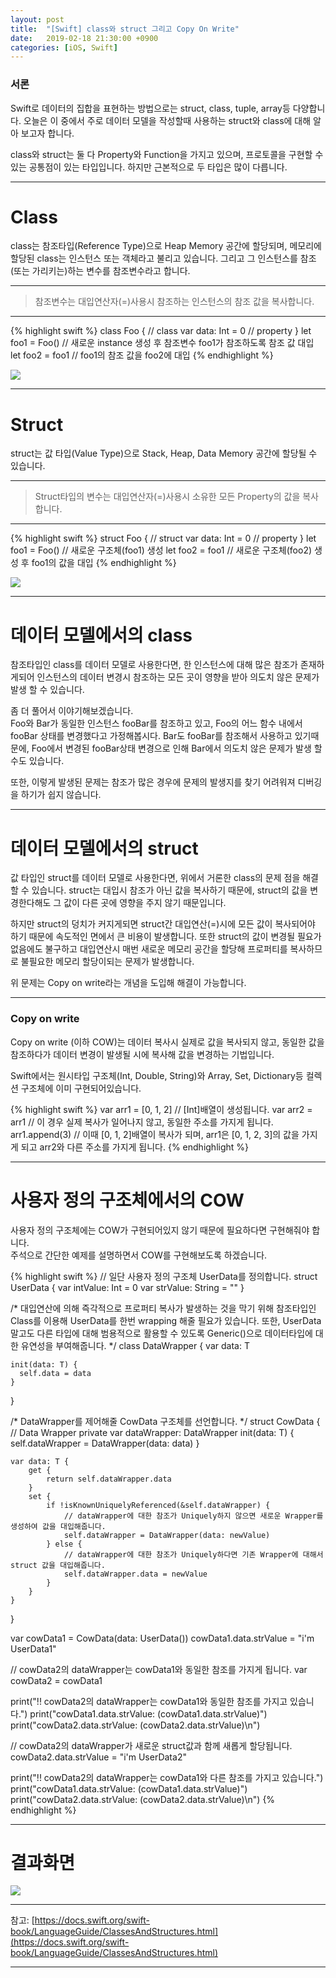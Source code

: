 ```yaml
---
layout: post
title:  "[Swift] class와 struct 그리고 Copy On Write"
date:   2019-02-18 21:30:00 +0900
categories: [iOS, Swift]
---
```


### 서론
Swift로 데이터의 집합을 표현하는 방법으로는 struct, class, tuple, array등 다양합니다.
오늘은 이 중에서 주로 데이터 모델을 작성할때 사용하는 struct와 class에 대해 알아 보고자 합니다.

class와 struct는 둘 다 Property와 Function을 가지고 있으며, 프로토콜을 구현할 수 있는 공통점이 있는 타입입니다. 
하지만 근본적으로 두 타입은 많이 다릅니다. 

---

# Class
class는 참조타입(Reference Type)으로 Heap Memory 공간에 할당되며, 메모리에 할당된 class는 인스턴스 또는 객체라고 불리고 있습니다. 그리고 그 인스턴스를 참조(또는 가리키는)하는 변수를 참조변수라고 합니다.

---

> 참조변수는 대입연산자(=)사용시 참조하는 인스턴스의 참조 값을 복사합니다.

---

{% highlight swift %}
class Foo {           // class
  var data: Int = 0   // property
}
let foo1 = Foo()      // 새로운 instance 생성 후 참조변수 foo1가 참조하도록 참조 값 대입
let foo2 = foo1       // foo1의 참조 값을 foo2에 대입
{% endhighlight %}

![](https://user-images.githubusercontent.com/4909483/52785580-a783af00-309b-11e9-9c8d-cf8eadc32554.png)

---

# Struct
struct는 값 타입(Value Type)으로 Stack, Heap, Data Memory 공간에 할당될 수 있습니다.

---

> Struct타입의 변수는 대입연산자(=)사용시 소유한 모든 Property의 값을 복사합니다. 

---

{% highlight swift %}
struct Foo {          // struct
  var data: Int = 0   // property
}
let foo1 = Foo()      // 새로운 구조체(foo1) 생성
let foo2 = foo1       // 새로운 구조체(foo2) 생성 후 foo1의 값을 대입
{% endhighlight %}

![](https://user-images.githubusercontent.com/4909483/52786090-4230bd80-309d-11e9-8b2f-ffa1fa3c3bff.png)

---

# 데이터 모델에서의 class
참조타입인 class를 데이터 모델로 사용한다면, 한 인스턴스에 대해 많은 참조가 존재하게되어 인스턴스의 데이터 변경시 참조하는 모든 곳이 영향을 받아 의도치 않은 문제가 발생 할 수 있습니다.

좀 더 풀어서 이야기해보겠습니다.   
Foo와 Bar가 동일한 인스턴스 fooBar를 참조하고 있고, Foo의 어느 함수 내에서 fooBar 상태를 변경했다고 가정해봅시다. Bar도 fooBar를 참조해서 사용하고 있기때문에, Foo에서 변경된 fooBar상태 변경으로 인해 Bar에서 의도치 않은 문제가 발생 할 수도 있습니다.

또한, 이렇게 발생된 문제는 참조가 많은 경우에 문제의 발생지를 찾기 어려워져 디버깅을 하기가 쉽지 않습니다.

--- 

# 데이터 모델에서의 struct
값 타입인 struct를 데이터 모델로 사용한다면, 위에서 거론한 class의 문제 점을 해결 할 수 있습니다.
struct는 대입시 참조가 아닌 값을 복사하기 때문에, struct의 값을 변경한다해도 그 값이 다른 곳에 영향을 주지 않기 때문입니다.

하지만 struct의 덩치가 커지게되면 struct간 대입연산(=)시에 모든 값이 복사되어야 하기 때문에 속도적인 면에서 큰 비용이 발생합니다. 또한 struct의 값이 변경될 필요가 없음에도 불구하고 대입연산시 매번 새로운 메모리 공간을 할당해 프로퍼티를 복사하므로 불필요한 메모리 할당이되는 문제가 발생합니다.

위 문제는 Copy on write라는 개념을 도입해 해결이 가능합니다.

---

### Copy on write
Copy on write (이하 COW)는 데이터 복사시 실제로 값을 복사되지 않고, 동일한 값을 참조하다가 데이터 변경이 발생될 시에 복사해 값을 변경하는 기법입니다.

Swift에서는 원시타입 구조체(Int, Double, String)와 Array, Set, Dictionary등 컬렉션 구조체에 이미 구현되어있습니다. 

{% highlight swift %}
var arr1 = [0, 1, 2]    // [Int]배열이 생성됩니다.
var arr2 = arr1         // 이 경우 실제 복사가 일어나지 않고, 동일한 주소를 가지게 됩니다.
arr1.append(3)          // 이때 [0, 1, 2]배열이 복사가 되며, arr1은 [0, 1, 2, 3]의 값을 가지게 되고 arr2와 다른 주소를 가지게 됩니다.
{% endhighlight %}

---

# 사용자 정의 구조체에서의 COW
사용자 정의 구조체에는 COW가 구현되어있지 않기 때문에 필요하다면 구현해줘야 합니다.  
주석으로 간단한 예제를 설명하면서 COW를 구현해보도록 하겠습니다.

{% highlight swift %}
// 일단 사용자 정의 구조체 UserData를 정의합니다.
struct UserData {
    var intValue: Int       = 0
    var strValue: String    = ""
}

/*
대입연산에 의해 즉각적으로 프로퍼티 복사가 발생하는 것을 막기 위해 
참조타입인 Class를 이용해 UserData를 한번 wrapping 해줄 필요가 있습니다.
또한, UserData말고도 다른 타입에 대해 범용적으로 활용할 수 있도록 
Generic(<T>)으로 데이터타입에 대한 유연성을 부여해줍니다.
*/
class DataWrapper<T> {
    var data: T

    init(data: T) {
      self.data = data
    }
}

/*
  DataWrapper를 제어해줄 CowData 구조체를 선언합니다.
*/
struct CowData<T> {
    // Data Wrapper
    private var dataWrapper: DataWrapper<T>
    init(data: T) {
        self.dataWrapper = DataWrapper(data: data)
    }
    
    var data: T {
        get {
            return self.dataWrapper.data
        }
        set {
            if !isKnownUniquelyReferenced(&self.dataWrapper) {
                // dataWrapper에 대한 참조가 Uniquely하지 않으면 새로운 Wrapper를 생성하여 값을 대입해줍니다.
                self.dataWrapper = DataWrapper(data: newValue)
            } else {
                // dataWrapper에 대한 참조가 Uniquely하다면 기존 Wrapper에 대해서 struct 값을 대입해줍니다.
                self.dataWrapper.data = newValue
            }
        }
    }
}

var cowData1 = CowData(data: UserData())
cowData1.data.strValue = "i'm UserData1"

// cowData2의 dataWrapper는 cowData1와 동일한 참조를 가지게 됩니다.
var cowData2 = cowData1                  

print("!! cowData2의 dataWrapper는 cowData1와 동일한 참조를 가지고 있습니다.")
print("cowData1.data.strValue: \(cowData1.data.strValue)")
print("cowData2.data.strValue: \(cowData2.data.strValue)\n")

 // cowData2의 dataWrapper가 새로운 struct값과 함께 새롭게 할당됩니다.
cowData2.data.strValue = "i'm UserData2"       

print("!! cowData2의 dataWrapper는 cowData1와 다른 참조를 가지고 있습니다.")
print("cowData1.data.strValue: \(cowData1.data.strValue)")
print("cowData2.data.strValue: \(cowData2.data.strValue)\n")
{% endhighlight %}

---

# 결과화면
![](https://user-images.githubusercontent.com/4909483/52954611-f8621300-33cd-11e9-94e6-f7d9445764d3.png)

---

참고: [https://docs.swift.org/swift-book/LanguageGuide/ClassesAndStructures.html](https://docs.swift.org/swift-book/LanguageGuide/ClassesAndStructures.html)

---
